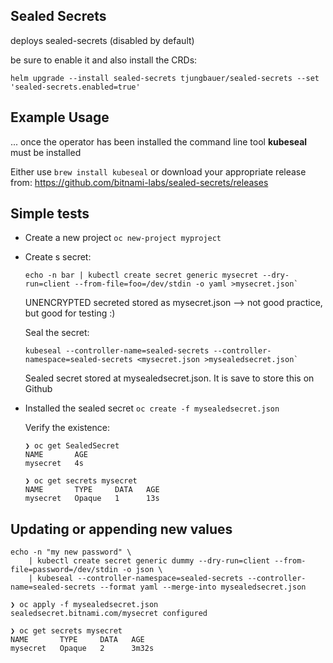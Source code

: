 ## Sealed Secrets

deploys sealed-secrets (disabled by default)

be sure to enable it and also install the CRDs: 

```
helm upgrade --install sealed-secrets tjungbauer/sealed-secrets --set 'sealed-secrets.enabled=true'
```



## Example Usage

... once the operator has been installed the command line tool **kubeseal** must be installed

Either use `brew install kubeseal` or download your appropriate release from: https://github.com/bitnami-labs/sealed-secrets/releases

## Simple tests

* Create a new project `oc new-project myproject`

* Create s secret: 

  ```
  echo -n bar | kubectl create secret generic mysecret --dry-run=client --from-file=foo=/dev/stdin -o yaml >mysecret.json`
  ```

  UNENCRYPTED secreted stored as mysecret.json --> not good practice, but good for testing :)

  Seal the secret:
  
  ```
  kubeseal --controller-name=sealed-secrets --controller-namespace=sealed-secrets <mysecret.json >mysealedsecret.json`
  ```

  Sealed secret stored at mysealedsecret.json. It is save to store this on Github

* Installed the sealed secret `oc create -f mysealedsecret.json`

  Verify the existence:

  ```
  ❯ oc get SealedSecret
  NAME       AGE
  mysecret   4s
  ```

  ```
  ❯ oc get secrets mysecret
  NAME       TYPE     DATA   AGE
  mysecret   Opaque   1      13s
  ```

## Updating or appending new values

```
echo -n "my new password" \
    | kubectl create secret generic dummy --dry-run=client --from-file=password=/dev/stdin -o json \
    | kubeseal --controller-namespace=sealed-secrets --controller-name=sealed-secrets --format yaml --merge-into mysealedsecret.json
```

```
❯ oc apply -f mysealedsecret.json
sealedsecret.bitnami.com/mysecret configured
```

```
❯ oc get secrets mysecret
NAME       TYPE     DATA   AGE
mysecret   Opaque   2      3m32s
```